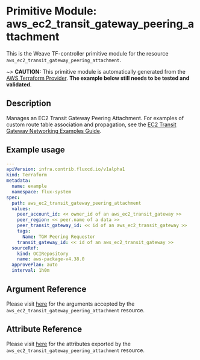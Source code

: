 
# Primitive Module: aws_ec2_transit_gateway_peering_attachment

This is the Weave TF-controller primitive module for the resource `aws_ec2_transit_gateway_peering_attachment`.

~> **CAUTION:** This primitive module is automatically generated from the [AWS Terraform Provider](https://registry.terraform.io/providers/hashicorp/aws/latest/docs/resources/ec2_transit_gateway_peering_attachment). **The example below still needs to be tested and validated**.

## Description

Manages an EC2 Transit Gateway Peering Attachment.
For examples of custom route table association and propagation, see the [EC2 Transit Gateway Networking Examples Guide](https://docs.aws.amazon.com/vpc/latest/tgw/TGW_Scenarios.html).

## Example usage

```yaml
---
apiVersion: infra.contrib.fluxcd.io/v1alpha1
kind: Terraform
metadata:
  name: example
  namespace: flux-system
spec:
  path: aws_ec2_transit_gateway_peering_attachment
  values:
    peer_account_id: << owner_id of an aws_ec2_transit_gateway >>
    peer_region: << peer.name of a data >>
    peer_transit_gateway_id: << id of an aws_ec2_transit_gateway >>
    tags:
      Name: TGW Peering Requestor
    transit_gateway_id: << id of an aws_ec2_transit_gateway >>
  sourceRef:
    kind: OCIRepository
    name: aws-package-v4.38.0
  approvePlan: auto
  interval: 1h0m
```

## Argument Reference

Please visit [here](https://registry.terraform.io/providers/hashicorp/aws/latest/docs/resources/ec2_transit_gateway_peering_attachment#argument-reference) for the arguments accepted by the `aws_ec2_transit_gateway_peering_attachment` resource.

## Attribute Reference

Please visit [here](https://registry.terraform.io/providers/hashicorp/aws/latest/docs/resources/ec2_transit_gateway_peering_attachment#attributes-reference) for the attributes exported by the `aws_ec2_transit_gateway_peering_attachment` resource.
